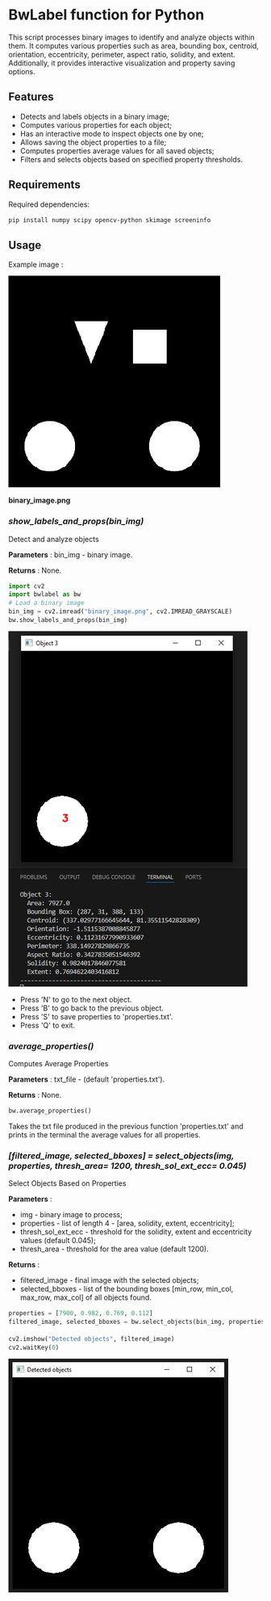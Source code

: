 # BwLabel function for Python

This script processes binary images to identify and analyze objects within them. It computes various properties such as area, bounding box, centroid, orientation, eccentricity, perimeter, aspect ratio, solidity, and extent. Additionally, it provides 
interactive visualization and property saving options.

## Features

- Detects and labels objects in a binary image;
- Computes various properties for each object;
- Has an interactive mode to inspect objects one by one;
- Allows saving the object properties to a file;
- Computes properties average values for all saved objects;
- Filters and selects objects based on specified property thresholds.

## Requirements

Required dependencies:

```sh
pip install numpy scipy opencv-python skimage screeninfo
```

## Usage

Example image : 

![Example image - binary_image.png](images/binary_image.png)

**binary_image.png**

### ***show_labels_and_props(bin_img)*** 

Detect and analyze objects

**Parameters** : bin_img - binary image.

**Returns** : None.
  
```py
import cv2
import bwlabel as bw
# Load a binary image
bin_img = cv2.imread("binary_image.png", cv2.IMREAD_GRAYSCALE)
bw.show_labels_and_props(bin_img)
```

![Example usage function](images/ex_fun.PNG)

- Press 'N' to go to the next object.
- Press 'B' to go back to the previous object.
- Press 'S' to save properties to 'properties.txt'.
- Press 'Q' to exit.

### ***average_properties()*** 

Computes Average Properties

**Parameters** : txt_file - (default 'properties.txt').

**Returns** : None.

```py
bw.average_properties()
```
Takes the txt file produced in the previous function 'properties.txt' and prints in the terminal the average values for all properties.

### ***[filtered_image, selected_bboxes] = select_objects(img, properties, thresh_area= 1200, thresh_sol_ext_ecc= 0.045)*** 

Select Objects Based on Properties

**Parameters** :

- img - binary image to process;
- properties - list of length 4 - [area, solidity, extent, eccentricity];
- thresh_sol_ext_ecc - threshold for the solidity, extent and eccentricity values (default 0.045);
- thresh_area - threshold for the area value (default 1200).

**Returns** :

- filtered_image - final image with the selected objects;
- selected_bboxes - list of the bounding boxes [min_row, min_col, max_row, max_col] of all objects found.

```py
properties = [7900, 0.982, 0.769, 0.112]
filtered_image, selected_bboxes = bw.select_objects(bin_img, properties)

cv2.imshow("Detected objects", filtered_image)
cv2.waitKey(0)
```

![Example usage detection function](images/ex_fun2.PNG)
